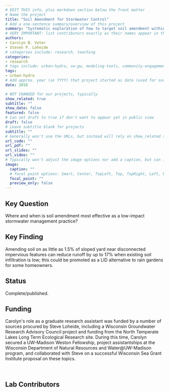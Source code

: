```yaml
---
# EDIT THIS info, plus markdown section below the front matter
# Name the project
title: "Soil Amendment for Stormwater Control"
# Add a one-sentence summary/overview of this project
summary: "Systematic exploration of how to target soil amendment within a parcel to optimize benefits for stormwater management"
# VERY IMPORTANT: list contributors exactly as their names appear in the person's Author page (e.g., Carolyn B. Voter, Rachel Zobel)
authors:
- Carolyn B. Voter
- Steven P. Loheide
# categories include: research, teaching
categories:
- research
# tags include: urban-hydro, sw-gw, modeling-tools, community-engagement
tags:
- urban-hydro
# Add approx. year (as YYYY) that project started as date (used for sorting)
date: 2018

# NOT CHANGED for our projects, typically
show_related: true
subtitle: ""
show_date: false
featured: false
# Can set draft to true if don't want to appear yet in public view
draft: false
# Leave subtitle blank for projects
subtitle: ""
# Generally won't use the URLs, but instead will rely on show_related true to display related publications and presentations. However, exceptions may occur (e.g., CSLS video).
url_code: ""
url_pdf: ""
url_slides: ""
url_video: ""
# Typically won't adjust the image options nor add a caption, but can if needed.
image:
  caption: ""
  # focal point options: Smart, Center, TopLeft, Top, TopRight, Left, Right, BottomLeft, Bottom, BottomRight
  focal_point: ""
  preview_only: false
---
```

## Key Question
Where and when is soil amendment most effective as a low-impact stormwater management practice?

## Key Finding
Amending soil on as little as 1.5% of sloped yard near disconnected impervious features can reduce runoff by up to 17% when existing soil infiltration is low; this could be promoted as a LID alternative to rain gardens for some homeowners.

## Status
Complete/published.

## Funding
Carolyn's role as a graduate research assistant was funded by a number of sources procured by Steve Loheide, including a Wisconsin Groundwater Research Advisory Council project and funding from the North Temperate Lakes Long Term Ecological Research site. During this time, Carolyn secured a UW-Madison Weston Fellowship, project assistantships at the Wisconsin Department of Natural Resources and Water@UW-Madison program, and collaborated with Steve on a successful Wisconsin Sea Grant Institute proposal on these topics.

<br>

## Lab Contributors

